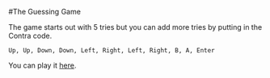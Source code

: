 #The Guessing Game

The game starts out with 5 tries but you can add more tries by putting in the Contra code.

    Up, Up, Down, Down, Left, Right, Left, Right, B, A, Enter

You can play it [here](http://smlee.github.io/guessingGame/).
